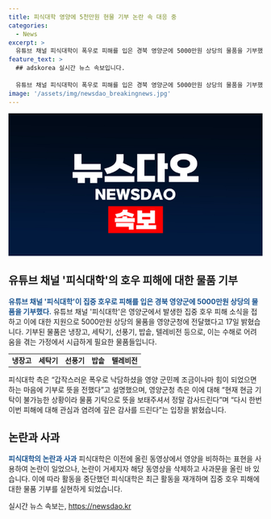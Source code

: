 ```yaml
---
title: 피식대학 영양에 5천만원 현물 기부 논란 속 대응 중
categories:
  - News
excerpt: >
  유튜브 채널 피식대학이 폭우로 피해를 입은 경북 영양군에 5000만원 상당의 물품을 기부했다. 이에 대한 영양군청의 감사 인사와 함께, 피식대학 측은 낙담하신 영양 군민들에게 힘이 되길 바라는 마음으로 기부했다고 설명했다. 이전에 논란을 일으킨 영상을 삭제하고 사과한 후 활동을 재개한 피식대학은 집중 호우 피해를 입은 지역 주민들을 돕기 위해 물품을 기부한 것으로 전해졌다.
feature_text: >
  ## adskorea 실시간 뉴스 속보입니다.

  유튜브 채널 피식대학이 폭우로 피해를 입은 경북 영양군에 5000만원 상당의 물품을 기부했다. 이에 대한 영양군청의 감사 인사와 함께, 피식대학 측은 낙담하신 영양 군민들에게 힘이 되길 바라는 마음으로 기부했다고 설명했다. 이전에 논란을 일으킨 영상을 삭제하고 사과한 후 활동을 재개한 피식대학은 집중 호우 피해를 입은 지역 주민들을 돕기 위해 물품을 기부한 것으로 전해졌다.
image: '/assets/img/newsdao_breakingnews.jpg'
---
```


<p><img src="/assets/img/newsdao_breakingnews.jpg" alt="adskorea 속보" /></p>

<h2 data-ke-size="size26">유튜브 채널 '피식대학'의 호우 피해에 대한 물품 기부</h2>

<p data-ke-size="size16"><b><span style="color: #1a5490;">유튜브 채널 '피식대학'이 집중 호우로 피해를 입은 경북 영양군에 5000만원 상당의 물품을 기부했다.</span></b> 유튜브 채널 '피식대학'은 영양군에서 발생한 집중 호우 피해 소식을 접하고 이에 대한 지원으로 5000만원 상당의 물품을 영양군청에 전달했다고 17일 밝혔습니다. 기부된 물품은 냉장고, 세탁기, 선풍기, 밥솥, 텔레비전 등으로, 이는 수해로 어려움을 겪는 가정에서 시급하게 필요한 물품들입니다.</p>

<table>
  <tr>
    <td style="text-align: center; height: 17px;"><b>냉장고</b></td>
    <td style="text-align: center; height: 17px;"><b>세탁기</b></td>
    <td style="text-align: center; height: 17px;"><b>선풍기</b></td>
    <td style="text-align: center; height: 17px;"><b>밥솥</b></td>
    <td style="text-align: center; height: 17px;"><b>텔레비전</b></td>
  </tr>
</table>

<p data-ke-size="size16">피식대학 측은 “갑작스러운 폭우로 낙담하셨을 영양 군민께 조금이나마 힘이 되었으면 하는 마음에 기부로 뜻을 전했다”고 설명했으며, 영양군청 측은 이에 대해 “현재 현금 기탁이 불가능한 상황이라 물품 기탁으로 뜻을 보태주셔서 정말 감사드린다”며 “다시 한번 이번 피해에 대해 관심과 염려에 깊은 감사를 드린다”는 입장을 밝혔습니다.</p>

<h2 data-ke-size="size26">논란과 사과</h2>

<p data-ke-size="size16"><b><span style="color: #1a5490;">피식대학의 논란과 사과</span></b> 피식대학은 이전에 올린 동영상에서 영양을 비하하는 표현을 사용하여 논란이 일었으나, 논란이 거세지자 해당 동영상을 삭제하고 사과문을 올린 바 있습니다. 이에 따라 활동을 중단했던 피식대학은 최근 활동을 재개하며 집중 호우 피해에 대한 물품 기부를 실현하게 되었습니다.</p>
실시간 뉴스 속보는, <a href="https://newsdao.kr" rel="dofollow">https://newsdao.kr</a>


